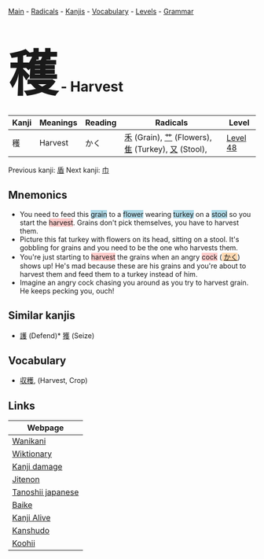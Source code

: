 <style> bigfont {font-size: 100px}</style>
[Main](../index.md) -
[Radicals](../radicals.md) -
[Kanjis](../kanjis.md) -
[Vocabulary](../vocabulary.md) -
[Levels](../levels.md) -
[Grammar](../grammar.md)
# <bigfont> 穫</bigfont> - Harvest 

| Kanji | Meanings | Reading | Radicals | Level |
| --- | --- | --- | --- | --- |
| 穫 | Harvest | かく | [禾](../radicals/禾.md) (Grain), [艹](../radicals/艹.md) (Flowers), [隹](../radicals/隹.md) (Turkey), [又](../radicals/又.md) (Stool),  | [Level 48](../levels/wk_level48.md) |

Previous kanji: [盾](盾.md) Next kanji: [巾](巾.md) 

## Mnemonics
 * You need to feed this <span style="background-color:#ADD8E6"> grain</span> to a <span style="background-color:#ADD8E6"> flower</span> wearing <span style="background-color:#ADD8E6"> turkey</span> on a <span style="background-color:#ADD8E6"> stool</span> so you start the <span style="background-color:#ffcccb"> harvest</span>. Grains don't pick themselves, you have to harvest them.
* Picture this fat turkey with flowers on its head, sitting on a stool. It's gobbling for grains and you need to be the one who harvests them.
* You're just starting to <span style="background-color:#ffcccb"> harvest</span> the grains when an angry <span style="background-color:#ffcccb"> cock</span> (<span style="background-color:#fed8b1"> [かく](https://jisho.org/search/かく)</span>) shows up! He's mad because these are his grains and you're about to harvest them and feed them to a turkey instead of him.
* Imagine an angry cock chasing you around as you try to harvest grain. He keeps pecking you, ouch!


## Similar kanjis
 * [護](護.md) (Defend)* [獲](獲.md) (Seize)


## Vocabulary
 * [収穫](../vocabulary/穫.md), (Harvest, Crop)



## Links 

| Webpage |
| --- |
| [Wanikani          ](https://www.wanikani.com/kanji/穫) |
| [Wiktionary        ](https://en.wiktionary.org/wiki/穫) |
| [Kanji damage      ](http://www.kanjidamage.com/kanji/search?utf8=✓&q=穫) |
| [Jitenon           ](https://jitenon.com/kanji/穫) |
| [Tanoshii japanese ](https://www.tanoshiijapanese.com/dictionary/kanji.cfm?k=穫) |
| [Baike             ](https://baike.baidu.com/item/穫) |
| [Kanji Alive       ](https://app.kanjialive.com/穫) |
| [Kanshudo          ](https://www.kanshudo.com/searchmn?q=穫) |
| [Koohii            ](https://kanji.koohii.com/study/kanji/穫) |

